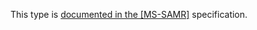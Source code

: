 This type is [documented in the [MS-SAMR]](https://learn.microsoft.com/en-us/openspecs/windows_protocols/ms-samr/c57a00ed-d492-43e7-9be5-6170e5d89150) specification.
